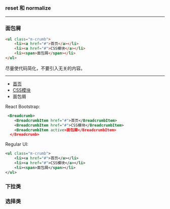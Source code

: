 ### reset 和 normalize

------

### 面包屑

```html
<ul class="m-crumb">
    <li><a href="#">首页</a></li>
    <li><a href="#">CSS模块</a></li>
    <li><span>面包屑</span></li>
</ul>
```

尽量使代码简化，不要引入无关的内容。

------

<ul class="m-crumb">
    <li><a href="#">首页</a></li>
    <li><a href="#">CSS模块</a></li>
    <li><span>面包屑</span></li>
</ul>

React Bootstrap:

```xml
 <Breadcrumb>
    <BreadcrumbItem href="#">首页</BreadcrumbItem>
    <BreadcrumbItem href="#">CSS模块</BreadcrumbItem>
    <BreadcrumbItem active>面包屑</BreadcrumbItem>
  </Breadcrumb>
```

Regular UI:

```xml
<ul class="m-crumb">
    <li><a href="#">首页</a></li>
    <li><a href="#">CSS模块</a></li>
    <li><span>面包屑</span></li>
</ul>
```

### 下拉类

### 选择类